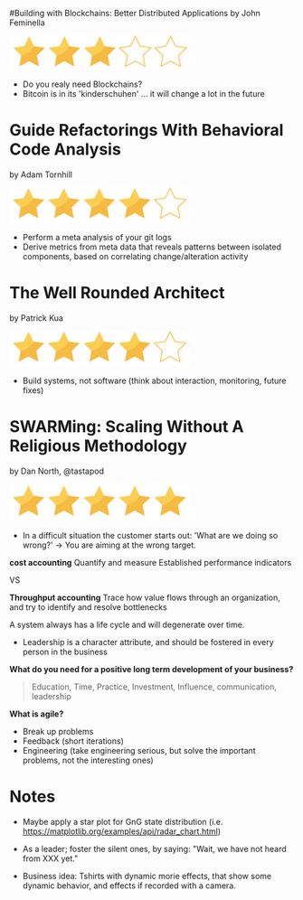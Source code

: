 #Building with Blockchains: Better Distributed Applications
by John Feminella

![](../images/Stars3.png)

* Do you realy need Blockchains?
* Bitcoin is in its 'kinderschuhen' ... it will change a lot in the future

# Guide Refactorings With Behavioral Code Analysis
by Adam Tornhill

![](../images/Stars4.png)

* Perform a meta analysis of your git logs
* Derive metrics from meta data that reveals patterns between isolated components, based on correlating change/alteration activity


# The Well Rounded Architect
by Patrick Kua

![](../images/Stars4.png)

* Build systems, not software (think about interaction, monitoring, future fixes)

# SWARMing: Scaling Without A Religious Methodology
by Dan North, @tastapod

![Stars5](../images/Stars5.png)

* In a difficult situation the customer starts out: 'What are we doing so wrong?' -> You are aiming at the wrong target.

**cost accounting** Quantify and measure Established performance indicators

VS

**Throughput accounting** Trace how value flows through an organization, and try to identify and resolve bottlenecks

A system always has a life cycle and will degenerate over time.

* Leadership is a character attribute, and should be fostered in every person in the business

**What do you need for a positive long term development of your business?**
> Education, Time, Practice, Investment, Influence, communication, leadership 

**What is agile?**

* Break up problems
* Feedback (short iterations)
* Engineering (take engineering serious, but solve the important problems, not the interesting ones)

# Notes

* Maybe apply a star plot for GnG state distribution (i.e. https://matplotlib.org/examples/api/radar_chart.html)

* As a leader; foster the silent ones, by saying: "Wait, we have not heard from XXX yet."

* Business idea: Tshirts with dynamic morie effects, that show some dynamic behavior, and effects if recorded with a camera.